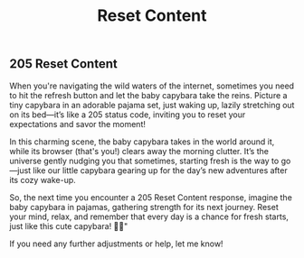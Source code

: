 ﻿---
category: 2xx
code: 205
cover: https://firebasestorage.googleapis.com/v0/b/capy-http.appspot.com/o/Capy-205-750x600.webp?alt=media
thumbnail: https://firebasestorage.googleapis.com/v0/b/capy-http.appspot.com/o/Capy-205-250x200.webp?alt=media
coverAlt: Reset Content
description: Reset Content
pubDate: 2014-06-01
tags:
- 2xx
title: Reset Content
---


## 205 Reset Content

When you're navigating the wild waters of the internet, sometimes you need to hit the refresh button and let the baby capybara take the reins. Picture a tiny capybara in an adorable pajama set, just waking up, lazily stretching out on its bed—it’s like a 205 status code, inviting you to reset your expectations and savor the moment!

In this charming scene, the baby capybara takes in the world around it, while its browser (that's you!) clears away the morning clutter. It’s the universe gently nudging you that sometimes, starting fresh is the way to go—just like our little capybara gearing up for the day’s new adventures after its cozy wake-up.

So, the next time you encounter a 205 Reset Content response, imagine the baby capybara in pajamas, gathering strength for its next journey. Reset your mind, relax, and remember that every day is a chance for fresh starts, just like this cute capybara! 🐾✨"

If you need any further adjustments or help, let me know!
